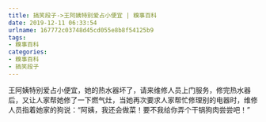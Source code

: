 ```yaml
---
title: 搞笑段子->王阿姨特别爱占小便宜 | 糗事百科
date: 2019-12-11 06:33:54
urlname: 167772c03748d45cd055e8b8f54125b9
tags: 
- 糗事百科
categories:
- 糗事百科
- 搞笑段子
---
```

王阿姨特别爱占小便宜，她的热水器坏了，请来维修人员上门服务，修完热水器后，又让人家帮她修了一下燃气灶，当她再次要求人家帮忙修理别的电器时，维修人员指着她家的狗说：“阿姨，我还会做菜！要不我给你弄个干锅狗肉尝尝吧！”


